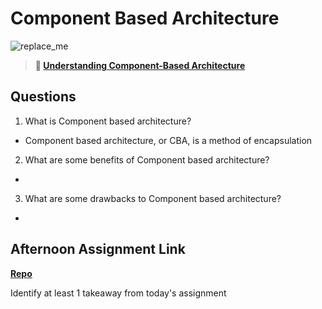# Component Based Architecture

![replace_me](https://codeworks.blob.core.windows.net/public/assets/img/illustrations/placeholder.svg)

> **📖 [Understanding Component-Based Architecture](https://codeworksacademy.com/fs-student-guide/resources/wk6/01-Component-Based-Architecture)**

## Questions

1. What is Component based architecture?
- Component based architecture, or CBA, is a method of encapsulation

2. What are some benefits of Component based architecture?
- 

3. What are some drawbacks to Component based architecture?
- 

## Afternoon Assignment Link

**[Repo](https://github.com/Lumine3449/Vue-playground)**

Identify at least 1 takeaway from today's assignment
